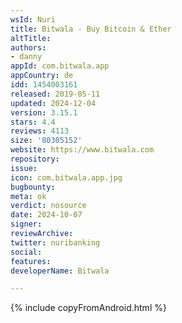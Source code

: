 ```yaml
---
wsId: Nuri
title: Bitwala - Buy Bitcoin & Ether
altTitle: 
authors:
- danny
appId: com.bitwala.app
appCountry: de
idd: 1454003161
released: 2019-05-11
updated: 2024-12-04
version: 3.15.1
stars: 4.4
reviews: 4113
size: '80305152'
website: https://www.bitwala.com
repository: 
issue: 
icon: com.bitwala.app.jpg
bugbounty: 
meta: ok
verdict: nosource
date: 2024-10-07
signer: 
reviewArchive: 
twitter: nuribanking
social: 
features: 
developerName: Bitwala

---
```


{% include copyFromAndroid.html %}